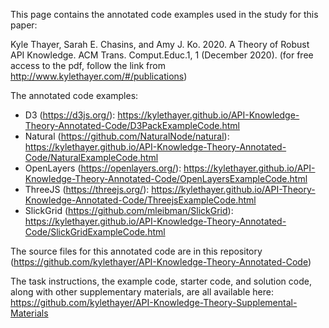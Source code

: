 This page contains the annotated code examples used in the study for this paper:

Kyle Thayer, Sarah E. Chasins, and Amy J. Ko. 2020. A Theory of Robust API Knowledge. ACM Trans. Comput.Educ.1, 1 (December 2020).
    (for free access to the pdf, follow the link from http://www.kylethayer.com/#/publications)
    
The annotated code examples: 
* D3 (https://d3js.org/): https://kylethayer.github.io/API-Knowledge-Theory-Annotated-Code/D3PackExampleCode.html
* Natural (https://github.com/NaturalNode/natural): https://kylethayer.github.io/API-Knowledge-Theory-Annotated-Code/NaturalExampleCode.html
* OpenLayers (https://openlayers.org/): https://kylethayer.github.io/API-Knowledge-Theory-Annotated-Code/OpenLayersExampleCode.html
* ThreeJS (https://threejs.org/): https://kylethayer.github.io/API-Theory-Knowledge-Annotated-Code/ThreejsExampleCode.html
* SlickGrid (https://github.com/mleibman/SlickGrid): https://kylethayer.github.io/API-Knowledge-Theory-Annotated-Code/SlickGridExampleCode.html

The source files for this annotated code are in this repository (https://github.com/kylethayer/API-Knowledge-Theory-Annotated-Code)

The task instructions, the example code, starter code, and solution code, along with other supplementary materials, are all available here: https://github.com/kylethayer/API-Knowledge-Theory-Supplemental-Materials
